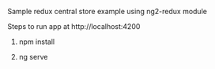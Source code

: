 Sample redux central store example using ng2-redux module

Steps to run app at http://localhost:4200

1. npm install

2. ng serve
